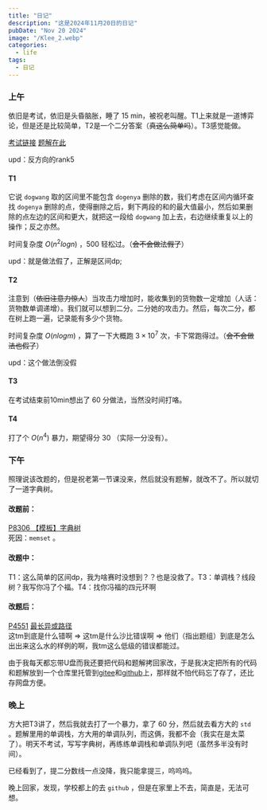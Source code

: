 ```yaml
---
title: "日记"
description: "这是2024年11月20日的日记"
pubDate: "Nov 20 2024"
image: "/Klee_2.webp"
categories:
  - life
tags:
  - 日记
---
```


### 上午
依旧是考试，依旧是头昏脑胀，睡了 $15$ min，被祝老叫醒。T1上来就是一道博弈论，但是还是比较简单，T2是一个二分答案（~~真这么简单吗~~）。T3感觉能做。

<a href = "https://local.cwoi.com.cn:8443/contest/C0647" target = "_blank">考试链接</a> <a href = "https://gitee.com/ybz2010/OI/raw/main/exam/2024-11-20/1120%20C%E7%BB%84%E9%A2%98%E8%A7%A3.pdf" target = "_blank">题解在此</a>

upd：反方向的rank5

#### T1
它说 `dogwang` 取的区间里不能包含 `dogenya` 删除的数，我们考虑在区间内循环查找 `dogenya` 删除的点，使得删除之后，剩下两段的和的最大值最小，然后如果删除的点左边的区间和更大，就把这一段给 `dogwang` 加上去，右边继续重复以上的操作；反之亦然。

时间复杂度 $O(n^2logn)$ ，$500$ 轻松过。（~~会不会做法假了~~）

upd：就是做法假了，正解是区间dp;

#### T2
注意到（~~依旧注意力惊人~~）当攻击力增加时，能收集到的货物数一定增加（人话：货物数单调递增）。我们就可以想到二分。二分她的攻击力。然后，每次二分，都在树上跑一遍，记录能有多少个货物。

时间复杂度 $O(nlogm)$ ，算了一下大概跑 $3 \times 10^7$ 次，卡下常跑得过。（~~会不会做法也假了~~）

upd：这个做法倒没假

#### T3
在考试结束前10min想出了 $60$ 分做法，当然没时间打咯。

#### T4
打了个 $O(n^4)$ 暴力，期望得分 $30$ （实际一分没有）。

### 下午
照理说该改题的，但是祝老第一节课没来，然后就没有题解，就改不了。所以就切了一道字典树。

#### 改题前：
<a href = "https://www.luogu.com.cn/problem/P8306" target = "_blank">P8306 【模板】字典树</a>  
死因：`memset` 。

#### 改题中：
T1：这么简单的区间dp，我为啥赛时没想到？？也是没救了。T3：单调栈？线段树？我写你冯了个福。T4：找你冯福的四元环啊

#### 改题后：
[P4551]()
<a href = "https://www.luogu.com.cn/problem/P4551">最长异或路径</a>  
这tm到底是什么错啊 $\Rightarrow$ 这tm是什么沙比错误啊 $\Rightarrow$ 他们（指出题组）到底是怎么出出来这么水的样例的啊，我tm这么低级的错误都能过。

由于我每天都忘带U盘而我还要把代码和题解拷回家改，于是我决定把所有的代码和题解放到一个仓库里托管到<a href = "https://gitee.com/ybz2010/OI">gitee</a>和<a href = "https://github.com/ybz2010/OI">github</a>上，那样就不怕代码忘了存了，还比存网盘方便。

### 晚上
方大把T3讲了，然后我就去打了一个暴力，拿了 $60$ 分，然后就去看方大的 `std` 。题解里用的单调栈，方大用的单调队列，而这俩，我都不会（我实在是太菜了）。明天不考试，写写字典树，再练练单调栈和单调队列吧（虽然多半没有时间）。

已经看到了，提二分数线一点没降，我只能拿提三，呜呜呜。

晚上回家，发现，学校都上的去 `github` ，但是在家里上不去，简直是，无法可想。